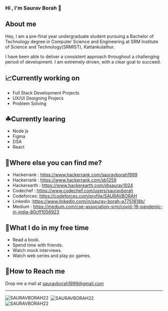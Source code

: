 ### Hi , I'm Saurav Borah 👋

## About me
  Hey, I am a pre-final year undergraduate student pursuing a Bachelor of Technology degree in Computer Science and Engineering at SRM Institute of Science and Technology(SRMIST), Kattankulathur.
  
  I have been able to deliver a consistent approach throughout a challenging period of development.
  I am extremely driven, with a clear goal to succeed.
  
## 📈Currently working on
  - Full Stack Development Projects 
  - UX/UI Designing Projecs
  - Problem Solving

## ☘Currently learing
  - Node js
  - Figma
  - DSA
  - React
  
## 🤔Where else you can find me?
  - Hackerrank : https://www.hackerrank.com/sauravborah1999
  - Hackerrank : https://www.hackerrank.com/sb1259
  - Hackerearth : https://www.hackerearth.com/@saurav1024
  - Codechef : https://www.codechef.com/users/sauravborah
  - Codeforces: https://codeforces.com/profile/SAURAVBORAH 
  - Linkedin :https://www.linkedin.com/in/saurav-borah-a7751818b/
  - Medium : https://medium.com/cse-association-srm/covid-19-pandemic-in-india-80cff1056923
  
## 🤗What I do in my free time
  - Read a book.
  - Spend time with friends.
  - Watch mock interviews.
  - Watch web series and play pc games.
  
## 📧How to Reach me
  Drop me a mail at sauravborah1999@gmail.com
  
  ***
  <p><img align="left" src="https://github-readme-stats.vercel.app/api/top-langs?username=SAURAVBORAH22&show_icons=true&locale=en&layout=compact" alt="SAURAVBORAH22" /></p>
  <span>&nbsp;<img align="center" src="https://github-readme-stats.vercel.app/api?username=SAURAVBORAH22&show_icons=true&locale=en" alt="SAURAVBORAH22" /></span>

  <div><img align="center" src="https://github-readme-streak-stats.herokuapp.com/?user=SAURAVBORAH22&" alt="SAURAVBORAH22" /></div>
